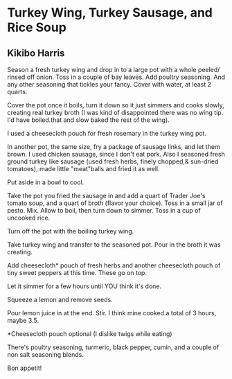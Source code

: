 # Turkey Wing, Turkey Sausage, and Rice Soup

## Kikibo Harris

Season a fresh turkey wing and drop in to a large pot with a whole peeled/ rinsed off onion. Toss in a couple of bay leaves. Add poultry seasoning. And any other seasoning that tickles your fancy. Cover with water, at least 2 quarts.

Cover the pot once it boils,.turn it down so it just simmers and cooks slowly, creating real turkey broth (I was kind of disappointed there was no wing tip. I'd have boiled.that and slow baked the rest of the wing).

I used a cheesecloth pouch for fresh rosemary in the turkey wing pot.

In another pot, the same size, fry a package of sausage links, and let them brown. I used chicken sausage, since I don't eat pork. Also I seasoned fresh ground turkey like sausage (used fresh herbs, finely chopped,& sun-dried tomatoes), made little "meat"balls and fried it as well.

Put aside in a bowl to cool.

Take the pot you fried the sausage in and add a quart of Trader Joe's tomato soup, and a quart of broth (flavor your choice). Toss in a small jar of pesto. Mix. Allow to boil, then turn down to simmer. Toss in a cup of uncooked rice.

Turn off the pot with the boiling turkey wing.

Take turkey wing and transfer to the seasoned pot. Pour in the broth it was creating.

Add cheesecloth\* pouch of fresh herbs and another cheesecloth pouch of tiny sweet peppers at this time. These go on top.

Let it simmer for a few hours until YOU think it's done.

Squeeze a lemon and remove seeds.

Pour lemon juice in at the end. Stir. I think mine cooked.a.total of 3 hours, maybe 3.5.

\*Cheesecloth pouch optional (I dislike twigs while eating)

There's poultry seasoning, turmeric, black pepper, cumin, and a couple of non salt seasoning blends.

Bon appetit!
